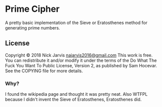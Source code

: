 # Prime Cipher
A pretty basic implementation of the Sieve or Eratosthenes method for generating prime numbers.

## License
Copyright © 2018 Nick Jarvis <najarvis2016@gmail.com>
This work is free. You can redistribute it and/or modify it under the terms of the Do What The Fuck You Want To Public License, Version 2, as published by Sam Hocevar. See the COPYING file for more details.

### Why?
I found the wikipedia page and thought it was pretty neat. Also WTFPL because I didn't invent the Sieve of Eratosthenes, Eratosthenes did.
